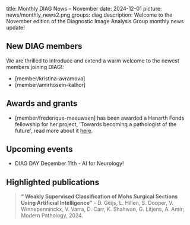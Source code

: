 title: Monthly DIAG News – November
date: 2024-12-01
picture: news/monthly_news2.png
groups: diag
description: Welcome to the November edition of the Diagnostic Image Analysis Group monthly news update!

## New DIAG members
We are thrilled to introduce and extend a warm welcome to the newest members joining DIAG!:

- [member/kristina-avramova]
- [member/amirhosein-kalhor]

## Awards and grants
- [member/frederique-meeuwsen] has been awarded a Hanarth Fonds fellowship for her project, 'Towards becoming a pathologist of the future', read more about it [here]( https://www.diagnijmegen.nl/news/frederique-meeuwsen-hanarth/).

## Upcoming events
-	DIAG DAY December 11th - AI for Neurology! 

## Highlighted publications
> **“ Weakly Supervised Classification of Mohs Surgical Sections Using Artificial Intelligence”** - D. Geijs, L. Hillen, S. Dooper, V. Winnepenninckx, V. Varra, D. Carr, K. Shahwan, G. Litjens, A. Amir; Modern Pathology, 2024. 

